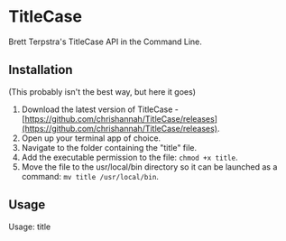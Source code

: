 # TitleCase
Brett Terpstra's TitleCase API in the Command Line.

## Installation
(This probably isn't the best way, but here it goes)

1. Download the latest version of TitleCase - [https://github.com/chrishannah/TitleCase/releases](https://github.com/chrishannah/TitleCase/releases).
2. Open up your terminal app of choice.
3. Navigate to the folder containing the "title" file.
4. Add the executable permission to the file: `chmod +x title`.
5. Move the file to the usr/local/bin directory so it can be launched as a command: `mv title /usr/local/bin`.

## Usage
Usage: title <title>

Example:

    title "This is the title i want to convert"

## Demo

![Demo]()



